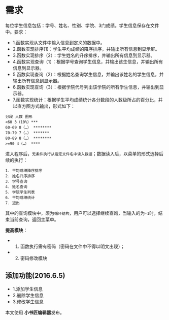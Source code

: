 # 需求

每位学生信息包括：学号、姓名、性别、学院、3门成绩。学生信息保存在文件中。要求：

+ 1.函数实现从文件中输入信息到定义的数据中。
+ 2.函数实现排序(1)：学生平均成绩的降序排序，并输出所有信息到显示屏。
+ 3.函数实现排序（2）：学生姓名的升序排序，并输出所有信息到显示器。
+ 4.函数实现查询（1）：根据学号查询学生信息，并输出该生信息，并输出所有信息到显示器。
+ 5.函数实现查询（2）：根据姓名查询学生信息，并输出该姓名的学生信息，并输出所有信息到显示器。
+ 6.函数实现查询（3）：根据学院代号列出该学院的所有学生信息，并输出到显示器。
+ 7.函数实现统计：根据学生平均成绩统计各分数段的人数级所占的百分比，并以直方图方式输出，形式如下：
```
分段 人数 图形
<60 3（10%）***
60-69 8（…） ********
70-79 7（…） *******
80-89 8（…） ********
>=90 4（…） ****
```
进入程序后，`无条件执行从指定文件名中读入数据`；数据读入后，以菜单的形式选择后续的执行：
```
1. 平均成绩降序排序
2. 姓名升序排序
3. 学号查询
4. 姓名查询
5. 学院学生列表
6. 平均成绩统计
7. 退出
```
其中的查询模块中，须为`循环结构`，用户可以选择继续查询，当输入的为`-1`时，结束当前查询，返回主菜单。

**提高模块**：
+ 1. 函数执行需有密码（密码在文件中不得以明文出现）；
+ 2. 密码修改模块

## 添加功能(2016.6.5)
+ 1.添加学生信息
+ 2.删除学生信息
+ 3.修改学生信息

本文使用 **小书匠编辑器**发布。
